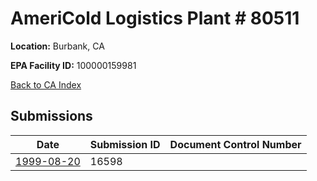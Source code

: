# AmeriCold Logistics Plant # 80511

**Location:** Burbank, CA

**EPA Facility ID:** 100000159981

[Back to CA Index](../../index.md)

## Submissions

| Date | Submission ID | Document Control Number |
|------|--------------|-------------------------|
| [1999-08-20](submissions/16598.md) | 16598 |  |
